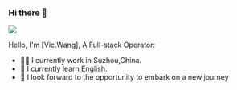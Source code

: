 ### Hi there 👋
![](https://github-readme-stats.vercel.app/api?username=wangenzo)

Hello, I'm [Vic.Wang], A Full-stack Operator:

- 👨‍💼 I currently work in Suzhou,China.
- 🏴󠁧󠁢󠁥󠁮󠁧󠁿 I currently learn English.
- 👯 I look forward to the opportunity to embark on a new journey
<!--
- 👯 I’m looking to collaborate on ...
- 🤔 I’m looking for help with ...
- 💬 Ask me about ...
- 📫 How to reach me: ...
- 😄 Pronouns: ...
- ⚡ Fun fact: ...
-->
